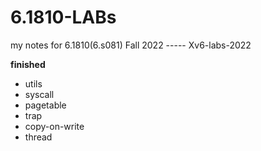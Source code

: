 # 6.1810-LABs
my notes for 6.1810(6.s081) Fall 2022 ----- Xv6-labs-2022

**finished**
- utils
- syscall
- pagetable
- trap
- copy-on-write
- thread
